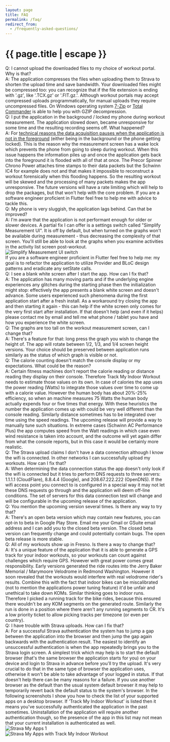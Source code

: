 ```yaml
---
layout: page
title: FAQ
permalink: /faq/
redirect_from:
  - /frequently-asked-questions/
---
```


<h1 class="page-title">{{ page.title | escape }}</h1>

<div class="section">
    <div class="row">
        <div class="col s12">
            Q: I cannot upload the downloaded files to my choice of workout portal. Why is that?
        </div>
        <div class="col s12">
            A: The application compresses the files when uploading them to Strava to shorten the upload time and save bandwidth. Your downloaded files might be compressed too: you can recognize that if the file extension is ending with '.gz', like '.TCX.gz' or '.FIT.gz.'. Although workout portals may accept compressed uploads programmatically, for manual uploads they require uncompressed files. On Windows operating system <a href="https://www.7-zip.org/">7-Zip</a> or <a href="https://www.ghisler.com/">Total Commander</a> is able to help you with GZIP decompression.
        </div>
    </div>
</div>

<div class="section">
    <div class="row">
        <div class="col s12">
            Q: I put the application in the background / locked my phone during workout measurement. The application slowed down, became unresponsive for some time and the resulting recording seems off. What happened?
        </div>
        <div class="col s12">
            A: For <a href="https://stackoverflow.com/questions/64831910/how-to-make-my-app-keep-receiving-and-processing-bluetooth-data-while-the-phone">technical reasons the data acquisition pauses when the application is not in the foreground</a> (either being in the background or the phone getting locked). This is the reason why the measurement screen has a wake lock which prevents the phone from going to sleep during workout. When this issue happens the information piles up and once the application gets back into the foreground it is flooded with all of that at once. The Precor Spinner Chrono Power attaches time stamps to their data packets but the Schwinn IC4 for example does not and that makes it impossible to reconstruct a workout forensically when this flooding happens. So the resulting workout will be skewed and the processing of many packets makes the app unresponsive. The future versions will have a rate limiting which will help to drop the packages, but that won't help with the core problem. If you are a software engineer proficient in Flutter feel free to help me with advice to tackle this.
        </div>
    </div>
</div>

<div class="section">
    <div class="row">
        <div class="col s12">
            Q: My phone is very sluggish, the application lags behind. Can that be improved?
        </div>
        <div class="col s12">
            A: I'm aware that the application is not performant enough for older or slower devices. A partial fix I can offer is a settings switch called "Simplify Measurement UI". It is off by default, but when turned on the graphs won't be available during measurement - thus decreasing the complexity of that screen. You'll still be able to look at the graphs when you examine activities in the activity list screen post-workout.
        </div>
        <div class="col s12">
            <img src="/img/simplify_measurement_ui.jpg" alt="Simplify Measurement UI switch">
        </div>
        <div class="col s12">
            If you are a software engineer proficient in Flutter feel free to help me: my goal is to refactor the application to utilize Provider and BLoC design patterns and eradicate any setState calls.
        </div>
    </div>
</div>

<div class="section">
    <div class="row">
        <div class="col s12">
            Q: I see a blank white screen after I start the app. How can I fix that?
        </div>
        <div class="col s12">
            A: The application has many moving parts and if the underlying engine experiences any glitches during the starting phase then the initialization might stop: effectively the app presents a blank white screen and doesn't advance. Some users experienced such phenomena during the first application start after a fresh install. As a workaround try closing the app and then starting it again - this can help if the white screen only comes for the very first start after installation. If that doesn't help (and even if it helps) please contact me by email and tell me what phone / tablet you have and how you experience the white screen.
        </div>
    </div>
</div>

<div class="section">
    <div class="row">
        <div class="col s12">
            Q: The graphs are too tall on the workout measurement screen, can I change that?
        </div>
        <div class="col s12">
            A: There's a feature for that: long press the graph you wish to change the height of. The app will rotate between 1/2, 1/3, and 1/4 screen height versions. Your choice should be preserved between application runs similarly as the status of which graph is visible or not.
        </div>
    </div>
</div>

<div class="section">
    <div class="row">
        <div class="col s12">
            Q: The calorie counting doesn't match the console display or my expectations. What could be the reason?
        </div>
        <div class="col s12">
            A: Certain fitness machines don't report the calorie reading or distance reading they display on their console. Therefore Track My Indoor Workout needs to estimate those values on its own. In case of calories the app uses the power reading (Watts) to integrate those values over time to come up with a calorie value. However the human body has about 20%-25% efficiency, so when an machine measures 75 Watts the human body actually expends four or five times that energy. With these heuristics the number the application comes up with could be very well different than the console reading. Similarly distance sometimes has to be integrated over time using the speed readings. The upcoming release will provide a way to manually tune such situations. In extreme cases (Schwinn AC Performance Plus) the app computes speed from the Watt readings in which case even wind resistance is taken into account, and the outcome will yet again differ from what the console reports, but in this case it would be certainly more realistic.
        </div>
    </div>
</div>

<div class="section">
    <div class="row">
        <div class="col s12">
            Q: The Strava upload claims I don't have a data connection although I know the wifi is connected. In other networks I can successfully upload my workouts. How can I fix that?
        </div>
        <div class="col s12">
            A: When determining the data connection status the app doesn't only look if the wifi is connected but it tries to perform DNS requests to three servers: 1.1.1.1 (CloudFlare), 8.8.4.4 (Google), and 208.67.222.222 (OpenDNS). If the wifi access point you connect to is configured in a special way it may not let these DNS requests go through and the application will deem off-line conditions. The set of servers for this data connection test will change and will be configurable in the upcoming release of the application.
        </div>
    </div>
</div>

<div class="section">
    <div class="row">
        <div class="col s12">
            Q: You mention the upcoming version several times. Is there any way to try that?
        </div>
        <div class="col s12">
            A: There's an open beta version which may contain new features, you can opt-in to beta in Google Play Store. Email me your Gmail or GSuite email address and I can add you to the closed beta version. The closed beta version can frequently change and could potentially contain bugs. The open beta release is more stable.
        </div>
    </div>
</div>

<div class="section">
    <div class="row">
        <div class="col s12">
            Q: All of my workouts show up in Fresno. Is there a way to change that?
        </div>
        <div class="col s12">
            A: It's a unique feature of the application that it is able to generate a GPS track for your indoor workouts, so your workouts can count against challenges which require GPS. However with great power comes great responsibility. Early versions generated the ride routes into the Jerry Baker Memorial / Marymoore Velodrome in Redmond Washington. However it soon revealed that the workouts would interfere with real velodrome rider's results. Combine this with the fact that indoor bikes can be miscalibrated (not to mention the applications power tuning feature) it'd be unfair and unethical to take down KOMs. Similar thinking goes to indoor runs. Therefore I picked a running track for the bike rides, because this ensured there wouldn't be any KOM segments on the generated route. Similarly the run is done in a position where there aren't any running segments to CR. It's a low priority ticket to allow picking tracks per timezone (or even per country).
        </div>
    </div>
</div>

<div class="section">
    <div class="row">
        <div class="col s12">
            Q: I have trouble with Strava uploads. How can I fix that?
        </div>
        <div class="col s12">
            A: For a successful Strava authentication the system has to jump a gap between the application into the browser and then jump the gap again backwards with the authentication result. The easiest to identify an unsuccessful authentication is when the app repeatedly brings you to the Strava login screen. A simplest trick which may help is to start the default browser (that's the same browser the application starts for you) on your device and login to Strava in advance before you'll try the upload. It's very crucial to do that in the same type of browser the application uses, otherwise it won't be able to take advantage of your logged in status. If that doesn't help there can be many reasons for a failure. If you use another browser as the default than the usual system default browser it may help to temporarily revert back the default status to the system's browser. In the following screenshots I show you how to check the list of your supported apps on a desktop browser. If 'Track My Indoor Workout' is listed then it means you've successfully authenticated the application in the past sometimes. Uninstallation of the application will require another authentication though, so the presence of the app in this list may not mean that your current installation is authenticated as well.
        </div>
        <div class="col s12">
            <img src="/img/strava_my_apps1.jpg" alt="Strava My Apps 1">
        </div>
        <div class="col s12">
            <img src="/img/strava_my_apps2.jpg" alt="Strava My Apps with Track My Indoor Workout">
        </div>
    </div>
</div>

<div class="divider"></div>
